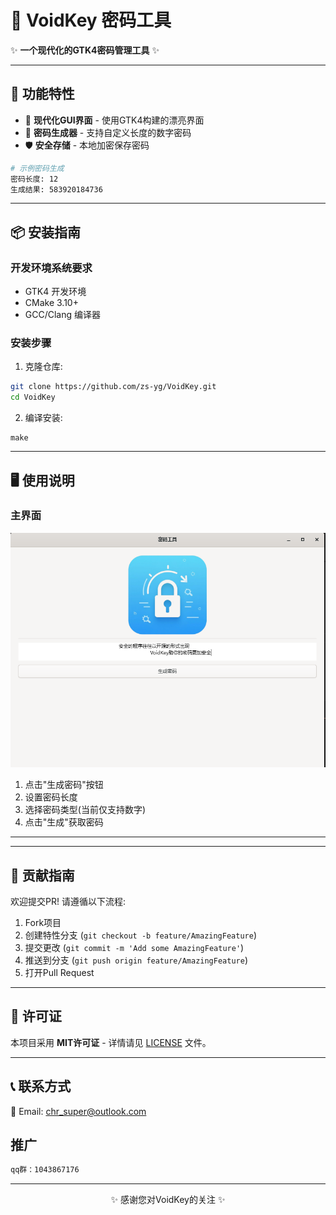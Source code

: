 # 🔐 VoidKey 密码工具

✨ **一个现代化的GTK4密码管理工具** ✨

---

## 🚀 功能特性

- 🎨 **现代化GUI界面** - 使用GTK4构建的漂亮界面
- 🔢 **密码生成器** - 支持自定义长度的数字密码
- 🛡️ **安全存储** - 本地加密保存密码

```bash
# 示例密码生成
密码长度: 12
生成结果: 583920184736
```

---

## 📦 安装指南

### 开发环境系统要求
- GTK4 开发环境
- CMake 3.10+
- GCC/Clang 编译器

### 安装步骤
1. 克隆仓库:
```bash
git clone https://github.com/zs-yg/VoidKey.git
cd VoidKey
```

2. 编译安装:
```MSYS2 UCRT64 bash
make
```

---

## 🖥️ 使用说明

### 主界面
![主界面截图](README/main.png)

1. 点击"生成密码"按钮
2. 设置密码长度
3. 选择密码类型(当前仅支持数字)
4. 点击"生成"获取密码

---


---

## 🤝 贡献指南

欢迎提交PR! 请遵循以下流程:

1. Fork项目
2. 创建特性分支 (`git checkout -b feature/AmazingFeature`)
3. 提交更改 (`git commit -m 'Add some AmazingFeature'`)
4. 推送到分支 (`git push origin feature/AmazingFeature`)
5. 打开Pull Request

---

## 📜 许可证

本项目采用 **MIT许可证** - 详情请见 [LICENSE](LICENSE) 文件。

---

## 📞 联系方式

📧 Email: chr_super@outlook.com  

## 推广
```bash
qq群：1043867176
```

---

<div align="center">
✨ 感谢您对VoidKey的关注 ✨
</div>
